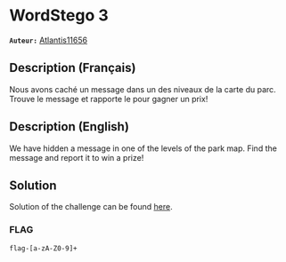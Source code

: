 # WordStego 3
**`Auteur:`** [Atlantis11656](https://github.com/MassinissaDjellouli)

## Description (Français)
Nous avons caché un message dans un des niveaux de la carte du parc. Trouve le message et rapporte le pour gagner un prix!
## Description (English)
We have hidden a message in one of the levels of the park map. Find the message and report it to win a prize!
## Solution
Solution of the challenge can be found [here](./Solution/WRITEUP.MD).

### FLAG
`flag-[a-zA-Z0-9]+`
